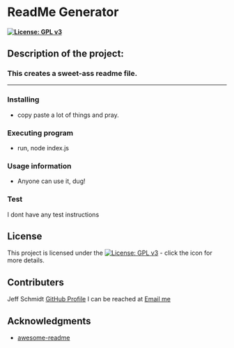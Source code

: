 
# ReadMe Generator

####  [![License: GPL v3](https://img.shields.io/badge/License-GPLv3-blue.svg)](https://www.gnu.org/licenses/gpl-3.0)

## Description of the project:
### This creates a sweet-ass readme file.

---

### Installing

* copy paste a lot of things and pray.

### Executing program

* run, node index.js

### Usage information

* Anyone can use it, dug!

### Test

I dont have any test instructions

## License

This project is licensed under the  [![License: GPL v3](https://img.shields.io/badge/License-GPLv3-blue.svg)](https://www.gnu.org/licenses/gpl-3.0)  - click the icon for more details.

## Contributers

Jeff Schmidt [GitHub Profile](https://github.com/jeff-t-schmidt) I can be reached at [Email me](mailto:jeff@jeff.com)

## Acknowledgments

* [awesome-readme](https://github.com/Rufasa85/)

        